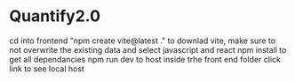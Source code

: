 # Quantify2.0
 cd into frontend "npm create vite@latest ." to downlad vite, make sure to not overwrite the existing data and select javascript and react
npm install to get all dependancies
npm run dev to host inside trhe front end folder
click link to see local host
